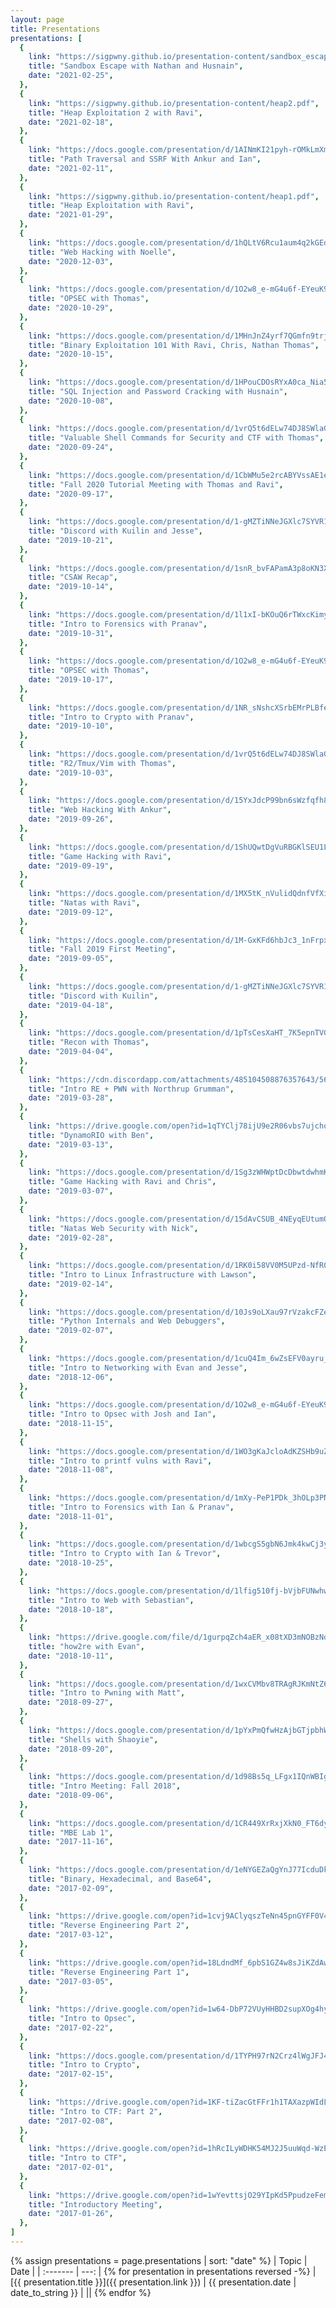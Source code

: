 ```yaml
---
layout: page
title: Presentations
presentations: [
  {
    link: "https://sigpwny.github.io/presentation-content/sandbox_escape.pdf",
    title: "Sandbox Escape with Nathan and Husnain",
    date: "2021-02-25",
  },
  {
    link: "https://sigpwny.github.io/presentation-content/heap2.pdf",
    title: "Heap Exploitation 2 with Ravi",
    date: "2021-02-18",
  },
  {
    link: "https://docs.google.com/presentation/d/1AINmKI21pyh-rOMkLmXm_5nqzNbL8YO6XNZX2Q1b420/",
    title: "Path Traversal and SSRF With Ankur and Ian",
    date: "2021-02-11",
  },
  {
    link: "https://sigpwny.github.io/presentation-content/heap1.pdf",
    title: "Heap Exploitation with Ravi",
    date: "2021-01-29",
  },
  {
    link: "https://docs.google.com/presentation/d/1hQLtV6Rcu1aum4q2kGEd8cwOTAIzj4NqEu4mPeY_JZA/edit?usp=sharing",
    title: "Web Hacking with Noelle",
    date: "2020-12-03",
  },
  {
    link: "https://docs.google.com/presentation/d/1O2w8_e-mG4u6f-EYeuK9fojvFdYD3Z84VbR95WA5C3k/edit?usp=sharing",
    title: "OPSEC with Thomas",
    date: "2020-10-29",
  },
  {
    link: "https://docs.google.com/presentation/d/1MHnJnZ4yrf7QGmfn9trjYuUROZmAti83kfRbdLHSmr0/",
    title: "Binary Exploitation 101 With Ravi, Chris, Nathan Thomas",
    date: "2020-10-15",
  },
  {
    link: "https://docs.google.com/presentation/d/1HPouCDOsRYxA0ca_Nia5HmBPtybn_SwYNOdBLECzBCM/",
    title: "SQL Injection and Password Cracking with Husnain",
    date: "2020-10-08",
  },
  {
    link: "https://docs.google.com/presentation/d/1vrQ5t6dELw74DJ8SWlaGkctPpThrjOd6gFDDUyckcSk/",
    title: "Valuable Shell Commands for Security and CTF with Thomas",
    date: "2020-09-24",
  },
  {
    link: "https://docs.google.com/presentation/d/1CbWMu5e2rcABYVssAE1eaDGO6Fk2q7Eh63XHZVIu5wA/",
    title: "Fall 2020 Tutorial Meeting with Thomas and Ravi",
    date: "2020-09-17",
  },
  {
    link: "https://docs.google.com/presentation/d/1-gMZTiNNeJGXlc7SYVR1Wu9s7XBEyx8tmXQZUghRI3I/edit?usp=sharing",
    title: "Discord with Kuilin and Jesse",
    date: "2019-10-21",
  },
  {
    link: "https://docs.google.com/presentation/d/1snR_bvFAPamA3p8oKN3XHk2sgDXk--1sJ-VZCousvcs/edit?usp=sharing",
    title: "CSAW Recap",
    date: "2019-10-14",
  },
  {
    link: "https://docs.google.com/presentation/d/1l1xI-bKOuQ6rTWxcKimydVUmdHYKmX1sTQbLpZ1Zelw/edit?usp=sharing",
    title: "Intro to Forensics with Pranav",
    date: "2019-10-31",
  },
  {
    link: "https://docs.google.com/presentation/d/1O2w8_e-mG4u6f-EYeuK9fojvFdYD3Z84VbR95WA5C3k/edit?usp=sharing",
    title: "OPSEC with Thomas",
    date: "2019-10-17",
  },
  {
    link: "https://docs.google.com/presentation/d/1NR_sNshcXSrbEMrPLBfe9LepDTz6iIONFzJKwKPNEAM/edit?usp=sharing",
    title: "Intro to Crypto with Pranav",
    date: "2019-10-10",
  },
  {
    link: "https://docs.google.com/presentation/d/1vrQ5t6dELw74DJ8SWlaGkctPpThrjOd6gFDDUyckcSk/edit?usp=sharing",
    title: "R2/Tmux/Vim with Thomas",
    date: "2019-10-03",
  },
  {
    link: "https://docs.google.com/presentation/d/15YxJdcP99bn6sWzfqfh8LoZ-FrxWrkkWjol2FZXUECU/",
    title: "Web Hacking With Ankur",
    date: "2019-09-26",
  },
  {
    link: "https://docs.google.com/presentation/d/1ShUQwtDgVuRBGKlSEU1Lgw-kdL17CJhXmzFbM1L99sc/edit?usp=sharing",
    title: "Game Hacking with Ravi",
    date: "2019-09-19",
  },
  {
    link: "https://docs.google.com/presentation/d/1MX5tK_nVulidQdnfVfXiHOxCIkDKlHHJxeASEKg2iPs/edit#slide=id.p",
    title: "Natas with Ravi",
    date: "2019-09-12",
  },
  {
    link: "https://docs.google.com/presentation/d/1M-GxKFd6hbJc3_1nFrpxFIsGbtwnJbEXxI82YB62wdw/edit#slide=id.g6269e4014d_0_141",
    title: "Fall 2019 First Meeting",
    date: "2019-09-05",
  },
  {
    link: "https://docs.google.com/presentation/d/1-gMZTiNNeJGXlc7SYVR1Wu9s7XBEyx8tmXQZUghRI3I/edit?usp=sharing",
    title: "Discord with Kuilin",
    date: "2019-04-18",
  },
  {
    link: "https://docs.google.com/presentation/d/1pTsCesXaHT_7K5epnTVGup9j8RWaRIBwBRvQdkZZQRA/edit?usp=sharing",
    title: "Recon with Thomas",
    date: "2019-04-04",
  },
  {
    link: "https://cdn.discordapp.com/attachments/485104508876357643/560984289798520853/CTF.pptx",
    title: "Intro RE + PWN with Northrup Grumman",
    date: "2019-03-28",
  },
  {
    link: "https://drive.google.com/open?id=1qTYClj78ijU9e2R06vbs7ujchqjPsa2y",
    title: "DynamoRIO with Ben",
    date: "2019-03-13",
  },
  {
    link: "https://docs.google.com/presentation/d/1Sg3zWHWptDcDbwtdwhmKz2z79nAsHMB_-0Eizr5rGhU/edit#slide=id.g51e44fd43a_0_203",
    title: "Game Hacking with Ravi and Chris",
    date: "2019-03-07",
  },
  {
    link: "https://docs.google.com/presentation/d/15dAvCSUB_4NEyqEUtumOJYVFgF2ugYmGhhsRywCs7ko/edit?usp=sharing",
    title: "Natas Web Security with Nick",
    date: "2019-02-28",
  },
  {
    link: "https://docs.google.com/presentation/d/1RK0i58VV0M5UPzd-NfR0ggYy6h_uqhMjHA7tX_YGGbA/edit?usp=sharing",
    title: "Intro to Linux Infrastructure with Lawson",
    date: "2019-02-14",
  },
  {
    link: "https://docs.google.com/presentation/d/10Js9oLXau97rVzakcFZe_9XHBzK3FD8Qnur38q_oDHw/edit#slide=id.p",
    title: "Python Internals and Web Debuggers",
    date: "2019-02-07",
  },
  {
    link: "https://docs.google.com/presentation/d/1cuQ4Im_6wZsEFV0ayru_7Djxenv7MgOFh7Db6toDFaM/edit#slide=id.p",
    title: "Intro to Networking with Evan and Jesse",
    date: "2018-12-06",
  },
  {
    link: "https://docs.google.com/presentation/d/1O2w8_e-mG4u6f-EYeuK9fojvFdYD3Z84VbR95WA5C3k/edit#slide=id.p",
    title: "Intro to Opsec with Josh and Ian",
    date: "2018-11-15",
  },
  {
    link: "https://docs.google.com/presentation/d/1WO3gKaJcloAdKZSHb9uZVnc08eAD4zA-jIO9U-i_ptM/edit?usp=sharing",
    title: "Intro to printf vulns with Ravi",
    date: "2018-11-08",
  },
  {
    link: "https://docs.google.com/presentation/d/1mXy-PeP1PDk_3hOLp3PNh2qHNsVN5u59kKBZOujn03o",
    title: "Intro to Forensics with Ian & Pranav",
    date: "2018-11-01",
  },
  {
    link: "https://docs.google.com/presentation/d/1wbcgS5gbN6Jmk4kwCj3y9D7iYUkoQSYTFzkTNcLPGck/edit?usp=sharing",
    title: "Intro to Crypto with Ian & Trevor",
    date: "2018-10-25",
  },
  {
    link: "https://docs.google.com/presentation/d/1lfig510fj-bVjbFUNwhwPke2G8ktskUp5e_Q3Df2Vf8/edit?usp=sharing",
    title: "Intro to Web with Sebastian",
    date: "2018-10-18",
  },
  {
    link: "https://drive.google.com/file/d/1gurpqZch4aER_x08tXD3mNOBzNdXa7LG/view?usp=sharing",
    title: "how2re with Evan",
    date: "2018-10-11",
  },
  {
    link: "https://docs.google.com/presentation/d/1wxCVMbv8TRAgRJKmNtZ6WwpgiQDoZ6MyUDfbSxvw6rE/edit#slide=id.p",
    title: "Intro to Pwning with Matt",
    date: "2018-09-27",
  },
  {
    link: "https://docs.google.com/presentation/d/1pYxPmQfwHzAjbGTjpbhWmjaU6jC2EtJzrGei7NCTCAg",
    title: "Shells with Shaoyie",
    date: "2018-09-20",
  },
  {
    link: "https://docs.google.com/presentation/d/1d98Bs5q_LFgx1IQnWBIgfOkGYOEfoc1qdbV9nIr3v6w",
    title: "Intro Meeting: Fall 2018",
    date: "2018-09-06",
  },
  {
    link: "https://docs.google.com/presentation/d/1CR449XrRxjXkN0_FT6dy7t4gcnBVo8SVumsKPNnMGys/",
    title: "MBE Lab 1",
    date: "2017-11-16",
  },
  {
    link: "https://docs.google.com/presentation/d/1eNYGEZaQgYnJ77IcduDkbof-3OdPQyjb-5yCUkPUSeI",
    title: "Binary, Hexadecimal, and Base64",
    date: "2017-02-09",
  },
  {
    link: "https://drive.google.com/open?id=1cvj9AClyqszTeNn45pnGYFF0V4yEjGYlrjSBqVV4ON0",
    title: "Reverse Engineering Part 2",
    date: "2017-03-12",
  },
  {
    link: "https://drive.google.com/open?id=18LdndMf_6pbS1GZ4w8sJiKZdAw0sEtRcio9wnWMvJ-E",
    title: "Reverse Engineering Part 1",
    date: "2017-03-05",
  },
  {
    link: "https://drive.google.com/open?id=1w64-DbP72VUyHHBD2supXOg4hyRsDi5dJ83Y3RSGrPQ",
    title: "Intro to Opsec",
    date: "2017-02-22",
  },
  {
    link: "https://docs.google.com/presentation/d/1TYPH97rN2Crz4lWgJFJ4Dxb16WyZ0yoII_sR7rCos4Q/edit?usp=sharing",
    title: "Intro to Crypto",
    date: "2017-02-15",
  },
  {
    link: "https://drive.google.com/open?id=1KF-tiZacGtFFr1h1TAXazpWIdLOqbZh8hYIbqIyRdDE",
    title: "Intro to CTF: Part 2",
    date: "2017-02-08",
  },
  {
    link: "https://drive.google.com/open?id=1hRcILyWDHK54MJ2J5uuWqd-WzEV7IQQsU9_IbbjuMa0",
    title: "Intro to CTF",
    date: "2017-02-01",
  },
  {
    link: "https://drive.google.com/open?id=1wYevttsjO29YIpKd5PpudzeFem975X5GYDkn437iUWY",
    title: "Introductory Meeting",
    date: "2017-01-26",
  },
]
---
```



{% assign presentations = page.presentations | sort: "date" %}
| Topic    | Date |
| :------- | ---: |
{% for presentation in presentations reversed -%}
| [{{ presentation.title }}]({{ presentation.link }}) | {{ presentation.date | date_to_string }} |
||
{% endfor %}
